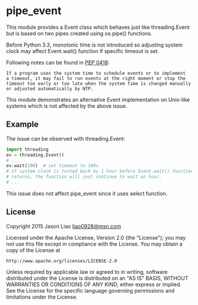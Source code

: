 pipe_event
==========

This module provides a Event class which behaves just like threading.Event
but is based on two pipes created using os.pipe() functions.

Before Python 3.3, monotonic time is not introduced so adjusting system
clock may affect Event.wait() function if specific timeout is set.

Following notes can be found in [PEP 0418](https://www.python.org/dev/peps/pep-0418/#rationale):

    If a program uses the system time to schedule events or to implement
    a timeout, it may fail to run events at the right moment or stop the
    timeout too early or too late when the system time is changed manually
    or adjusted automatically by NTP.

This module demonstrates an alternative Event implementation on Unix-like
systems which is not affected by the above issue.

Example
-------

The issue can be observed with threading.Event:
```python
import threading
ev = threading.Event()
# ...
ev.wait(100)  # set timeout to 100s
# if system clock is turned back by 1 hour before Event.wait() function
# returns, the function will just continue to wait an hour.
# ...
```

This issue does not affect pipe_event since it uses select function.

License
-------

Copyright 2015 Jason Liao <liao0928@msn.com>

Licensed under the Apache License, Version 2.0 (the "License");
you may not use this file except in compliance with the License.
You may obtain a copy of the License at

    http://www.apache.org/licenses/LICENSE-2.0

Unless required by applicable law or agreed to in writing, software
distributed under the License is distributed on an "AS IS" BASIS,
WITHOUT WARRANTIES OR CONDITIONS OF ANY KIND, either express or implied.
See the License for the specific language governing permissions and
limitations under the License.
